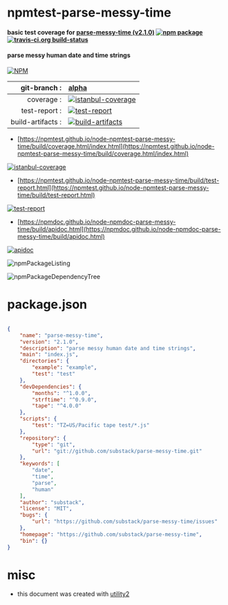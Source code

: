 # npmtest-parse-messy-time

#### basic test coverage for  [parse-messy-time (v2.1.0)](https://github.com/substack/parse-messy-time)  [![npm package](https://img.shields.io/npm/v/npmtest-parse-messy-time.svg?style=flat-square)](https://www.npmjs.org/package/npmtest-parse-messy-time) [![travis-ci.org build-status](https://api.travis-ci.org/npmtest/node-npmtest-parse-messy-time.svg)](https://travis-ci.org/npmtest/node-npmtest-parse-messy-time)

#### parse messy human date and time strings

[![NPM](https://nodei.co/npm/parse-messy-time.png?downloads=true&downloadRank=true&stars=true)](https://www.npmjs.com/package/parse-messy-time)

| git-branch : | [alpha](https://github.com/npmtest/node-npmtest-parse-messy-time/tree/alpha)|
|--:|:--|
| coverage : | [![istanbul-coverage](https://npmtest.github.io/node-npmtest-parse-messy-time/build/coverage.badge.svg)](https://npmtest.github.io/node-npmtest-parse-messy-time/build/coverage.html/index.html)|
| test-report : | [![test-report](https://npmtest.github.io/node-npmtest-parse-messy-time/build/test-report.badge.svg)](https://npmtest.github.io/node-npmtest-parse-messy-time/build/test-report.html)|
| build-artifacts : | [![build-artifacts](https://npmtest.github.io/node-npmtest-parse-messy-time/glyphicons_144_folder_open.png)](https://github.com/npmtest/node-npmtest-parse-messy-time/tree/gh-pages/build)|

- [https://npmtest.github.io/node-npmtest-parse-messy-time/build/coverage.html/index.html](https://npmtest.github.io/node-npmtest-parse-messy-time/build/coverage.html/index.html)

[![istanbul-coverage](https://npmtest.github.io/node-npmtest-parse-messy-time/build/screenCapture.buildCi.browser.%252Ftmp%252Fbuild%252Fcoverage.lib.html.png)](https://npmtest.github.io/node-npmtest-parse-messy-time/build/coverage.html/index.html)

- [https://npmtest.github.io/node-npmtest-parse-messy-time/build/test-report.html](https://npmtest.github.io/node-npmtest-parse-messy-time/build/test-report.html)

[![test-report](https://npmtest.github.io/node-npmtest-parse-messy-time/build/screenCapture.buildCi.browser.%252Ftmp%252Fbuild%252Ftest-report.html.png)](https://npmtest.github.io/node-npmtest-parse-messy-time/build/test-report.html)

- [https://npmdoc.github.io/node-npmdoc-parse-messy-time/build/apidoc.html](https://npmdoc.github.io/node-npmdoc-parse-messy-time/build/apidoc.html)

[![apidoc](https://npmdoc.github.io/node-npmdoc-parse-messy-time/build/screenCapture.buildCi.browser.%252Ftmp%252Fbuild%252Fapidoc.html.png)](https://npmdoc.github.io/node-npmdoc-parse-messy-time/build/apidoc.html)

![npmPackageListing](https://npmtest.github.io/node-npmtest-parse-messy-time/build/screenCapture.npmPackageListing.svg)

![npmPackageDependencyTree](https://npmtest.github.io/node-npmtest-parse-messy-time/build/screenCapture.npmPackageDependencyTree.svg)



# package.json

```json

{
    "name": "parse-messy-time",
    "version": "2.1.0",
    "description": "parse messy human date and time strings",
    "main": "index.js",
    "directories": {
        "example": "example",
        "test": "test"
    },
    "devDependencies": {
        "months": "^1.0.0",
        "strftime": "^0.9.0",
        "tape": "^4.0.0"
    },
    "scripts": {
        "test": "TZ=US/Pacific tape test/*.js"
    },
    "repository": {
        "type": "git",
        "url": "git://github.com/substack/parse-messy-time.git"
    },
    "keywords": [
        "date",
        "time",
        "parse",
        "human"
    ],
    "author": "substack",
    "license": "MIT",
    "bugs": {
        "url": "https://github.com/substack/parse-messy-time/issues"
    },
    "homepage": "https://github.com/substack/parse-messy-time",
    "bin": {}
}
```



# misc
- this document was created with [utility2](https://github.com/kaizhu256/node-utility2)
